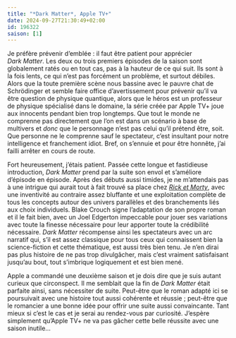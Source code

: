 ```yaml
---
title: "*Dark Matter*, Apple TV+"
date: 2024-09-27T21:30:49+02:00
id: 196322 
saison: [1]
---
```


Je préfère prévenir d’emblée : il faut être patient pour apprécier *Dark Matter*. Les deux ou trois premiers épisodes de la saison sont globalement ratés ou en tout cas, pas à la hauteur de ce qui suit. Ils sont à la fois lents, ce qui n’est pas forcément un problème, et surtout débiles. Alors que la toute première scène nous bassine avec le pauvre chat de Schrödinger et semble faire office d’avertissement pour prévenir qu’il va être question de physique quantique, alors que le héros est un professeur de physique spécialisé dans le domaine, la série créée par Apple TV+ joue aux innocents pendant bien trop longtemps. Que tout le monde ne comprenne pas directement que l’on est dans un scénario à base de multivers et *donc* que le personnage n’est pas celui qu’il prétend être, soit. Que personne ne le comprenne sauf le spectateur, c’est insultant pour notre intelligence et franchement idiot. Bref, on s’ennuie et pour être honnête, j’ai failli arrêter en cours de route.

Fort heureusement, j’étais patient. Passée cette longue et fastidieuse introduction, *Dark Matter* prend par la suite son envol et s’améliore d’épisode en épisode. Après des débuts aussi timides, je ne m’attendais pas à une intrigue qui aurait tout à fait trouvé sa place chez [*Rick et Morty*](https://voiretmanger.fr/rick-morty-harmon-roiland-adult-swim/), avec une inventivité au contraire assez bluffante et une exploitation complète de tous les concepts autour des univers parallèles et des branchements liés aux choix individuels. Blake Crouch signe l’adaptation de son propre roman et il le fait bien, avec un Joel Edgerton impeccable pour jouer ses variations avec toute la finesse nécessaire pour leur apporter toute la crédibilité nécessaire. *Dark Matter* récompense ainsi les spectateurs avec un arc narratif qui, s’il est assez classique pour tous ceux qui connaissent bien la science-fiction et cette thématique, est aussi très bien tenu. Je n’en dirai pas plus histoire de ne pas trop divulgâcher, mais c’est vraiment satisfaisant jusqu’au bout, tout s’imbrique logiquement et est bien mené.

Apple a commandé une deuxième saison et je dois dire que je suis autant curieux que circonspect. Il me semblait que la fin de *Dark Matter* était parfaite ainsi, sans nécessiter de suite. Peut-être que le roman adapté ici se poursuivait avec une histoire tout aussi cohérente et réussie ; peut-être que le romancier a une bonne idée pour offrir une suite aussi convaincante. Tant mieux si c’est le cas et je serai au rendez-vous par curiosité. J’espère simplement qu’Apple TV+ ne va pas gâcher cette belle réussite avec une saison inutile…